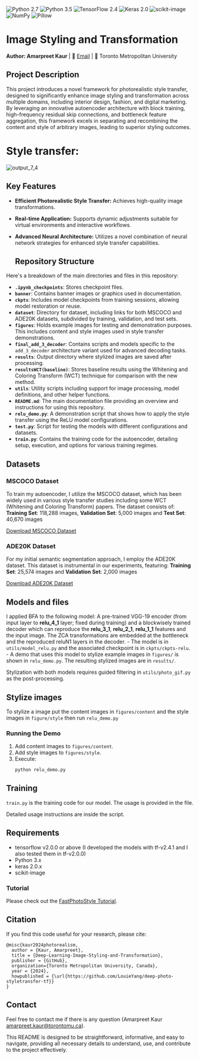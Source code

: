 ![Python 2.7](https://img.shields.io/badge/python-2.7-green.svg)
![Python 3.5](https://img.shields.io/badge/python-3.5-green.svg)
![TensorFlow 2.4](https://img.shields.io/badge/TensorFlow-2.4-blue.svg)
![Keras 2.0](https://img.shields.io/badge/Keras-2.0-red.svg)
![scikit-image](https://img.shields.io/badge/scikit--image-latest-blue.svg)
![NumPy](https://img.shields.io/badge/NumPy-latest-blue.svg)
![Pillow](https://img.shields.io/badge/Pillow-latest-yellow.svg)


# Image Styling and Transformation
**Author: Amarpreet Kaur** | 📧 [Email](mailto:amarpreet.kaur@torontomu.ca) | 🏫 Toronto Metropolitan University

## Project Description
This project introduces a novel framework for photorealistic style transfer, designed to significantly enhance image styling and transformation across multiple domains, including interior design, fashion, and digital marketing. By leveraging an innovative autoencoder architecture with block training, high-frequency residual skip connections, and bottleneck feature aggregation, this framework excels in separating and recombining the content and style of arbitrary images, leading to superior styling outcomes.

# Style transfer: 



![output_7_4](https://github.com/Amarpreet3/Deep-Learning-Image-Styling-and-Transformation/assets/96805692/62be244b-4777-4fa7-a7d1-c98999e7a417)

## Key Features
- **Efficient Photorealistic Style Transfer:** Achieves high-quality image transformations.
- **Real-time Application:** Supports dynamic adjustments suitable for virtual environments and interactive workflows.
- **Advanced Neural Architecture:** Utilizes a novel combination of neural network strategies for enhanced style transfer capabilities.

  ## Repository Structure
Here's a breakdown of the main directories and files in this repository:

- **`.ipynb_checkpoints`**: Stores checkpoint files.
- **`banner`**: Contains banner images or graphics used in documentation.
- **`ckpts`**: Includes model checkpoints from training sessions, allowing model restoration or reuse.
- **`dataset`**: Directory for dataset, including links for both MSCOCO and ADE20K datasets, subdivided by training, validation, and test sets.
- **`figures`**: Holds example images for testing and demonstration purposes. This includes content and style images used in style transfer demonstrations.
- **`final_add_3_decoder`**: Contains scripts and models specific to the `add_3_decoder` architecture variant used for advanced decoding tasks.
- **`results`**: Output directory where stylized images are saved after processing.
- **`resultsWCT(baseline)`**: Stores baseline results using the Whitening and Coloring Transform (WCT) technique for comparison with the new method.
- **`utils`**: Utility scripts including support for image processing, model definitions, and other helper functions.
- **`README.md`**: The main documentation file providing an overview and instructions for using this repository.
- **`relu_demo.py`**: A demonstration script that shows how to apply the style transfer using the ReLU model configurations.
- **`test.py`**: Script for testing the models with different configurations and datasets.
- **`train.py`**: Contains the training code for the autoencoder, detailing setup, execution, and options for various training regimes.
## Datasets

### MSCOCO Dataset
To train my autoencoder, I utilize the MSCOCO dataset, which has been widely used in various style transfer studies including some WCT (Whitening and Coloring Transform) papers. The dataset consists of:
**Training Set**: 118,288 images,  **Validation Set**: 5,000 images and  **Test Set**: 40,670 images

[Download MSCOCO Dataset](https://cocodataset.org/#download)

### ADE20K Dataset
For my initial semantic segmentation approach, I employ the ADE20K dataset. This dataset is instrumental in our experiments, featuring:
**Training Set**: 25,574 images and **Validation Set**: 2,000 images


[Download ADE20K Dataset](https://groups.csail.mit.edu/vision/datasets/ADE20K/)

## Models and files
I applied BFA to the following model:
A pre-trained VGG-19 encoder (from input layer to **relu_4_1** layer; fixed during training) and a blockwisely trained decoder which can reproduce the **relu_3_1**, **relu_2_1**, **relu_1_1** features and the input image. The ZCA transformations are embedded at the bottleneck and the reproduced reluN1 layers in the decoder.
    - The model is in ```utils/model_relu.py``` and the associated checkpoint is in ```ckpts/ckpts-relu```.
    - A demo that uses this model to stylize example images in ```figures/``` is shown in ```relu_demo.py```. The resulting stylized images are in ```results/```.

Stylization with both models requires guided filtering in ```utils/photo_gif.py``` as the post-processing.



## Stylize images
To stylize a image put the content images in ```figures/content``` and the style images in ```figure/style``` then run ```relu_demo.py```

### Running the Demo
1. Add content images to `figures/content`.
2. Add style images to `figures/style`.
3. Execute:
   ```bash
   python relu_demo.py
   ```

## Training
```train.py``` is the training code for our model. The usage is provided in the file.

Detailed usage instructions are inside the script.

## Requirements 
- tensorflow v2.0.0 or above (I developed the models with tf-v2.4.1 and I also tested them in tf-v2.0.0)
- Python 3.x
- keras 2.0.x
- scikit-image
  
### Tutorial

Please check out the [FastPhotoStyle Tutorial](https://github.com/NVIDIA/FastPhotoStyle/blob/master/TUTORIAL.md).

## Citation

If you find this code useful for your research, please cite:
```
@misc{kaur2024photorealism,
  author = {Kaur, Amarpreet},
  title = {Deep-Learning-Image-Styling-and-Transformation},
  publisher = {GitHub},
  organization={Toronto Metropolitan University, Canada},
  year = {2024},
  howpublished = {\url{https://github.com/LouieYang/deep-photo-styletransfer-tf}}
}
```


## Contact
Feel free to contact me if there is any question (Amarpreet Kaur amarpreet.kaur@torontomu.ca).

This README is designed to be straightforward, informative, and easy to navigate, providing all necessary details to understand, use, and contribute to the project effectively.
